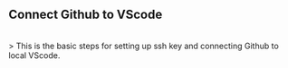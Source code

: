 ## **Connect Github to VScode**
<br>
> This is the basic steps for setting up ssh key and connecting Github to local VScode.

